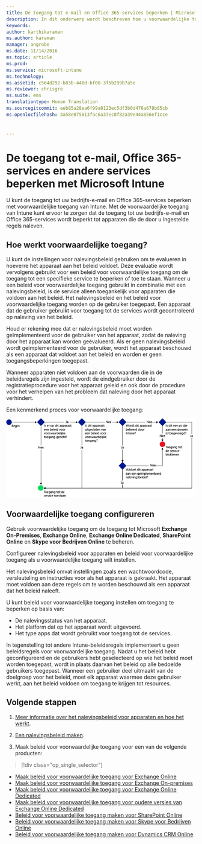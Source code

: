 ```yaml
---
title: De toegang tot e-mail en Office 365-services beperken | Microsoft Intune
description: In dit onderwerp wordt beschreven hoe u voorwaardelijke toegang gebruikt om alleen compatibele apparaten toegang te geven tot e-mail en bedrijfsgegevens op SharePoint Online en andere services.
keywords: 
author: karthikaraman
ms.author: karaman
manager: angrobe
ms.date: 11/14/2016
ms.topic: article
ms.prod: 
ms.service: microsoft-intune
ms.technology: 
ms.assetid: c564d292-b83b-440d-bf08-3f5b299b7a5e
ms.reviewer: chrisgre
ms.suite: ems
translationtype: Human Translation
ms.sourcegitcommit: eeb85a28ea6f99a0123ec5df3b0d476a678b85cb
ms.openlocfilehash: 3a58e075813fac6a37ec8f82a39e44a856ef1cce


---
```


# <a name="restrict-access-to-email-office-365-and-other-services-with-microsoft-intune"></a>De toegang tot e-mail, Office 365-services en andere services beperken met Microsoft Intune
U kunt de toegang tot uw bedrijfs-e-mail en Office 365-services beperken met voorwaardelijke toegang van Intune. Met de voorwaardelijke toegang van Intune kunt ervoor te zorgen dat de toegang tot uw bedrijfs-e-mail en Office 365-services wordt beperkt tot apparaten die de door u ingestelde regels naleven.
## <a name="how-does-conditional-access-work"></a>Hoe werkt voorwaardelijke toegang?
U kunt de instellingen voor nalevingsbeleid gebruiken om te evalueren in hoeverre het apparaat aan het beleid voldoet. Deze evaluatie wordt vervolgens gebruikt voor een beleid voor voorwaardelijke toegang om de toegang tot een specifieke service te beperken of toe te staan. Wanneer u een beleid voor voorwaardelijke toegang gebruikt in combinatie met een nalevingsbeleid, is de service alleen toegankelijk voor apparaten die voldoen aan het beleid. Het nalevingsbeleid en het beleid voor voorwaardelijke toegang worden op de gebruiker toegepast. Een apparaat dat de gebruiker gebruikt voor toegang tot de services wordt gecontroleerd op naleving van het beleid.

Houd er rekening mee dat er nalevingsbeleid moet worden geïmplementeerd voor de gebruiker van het apparaat, zodat de naleving door het apparaat kan worden geëvalueerd.
Als er geen nalevingsbeleid wordt geïmplementeerd voor de gebruiker, wordt het apparaat beschouwd als een apparaat dat voldoet aan het beleid en worden er geen toegangsbeperkingen toegepast.

Wanneer apparaten niet voldoen aan de voorwaarden die in de beleidsregels zijn ingesteld, wordt de eindgebruiker door de registratieprocedure voor het apparaat geleid en ook door de procedure voor het verhelpen van het probleem dat naleving door het apparaat verhindert.

Een kenmerkend proces voor voorwaardelijke toegang:

![Diagram met de beslissingspunten die worden gebruikt om te bepalen of een apparaat toegang tot een service krijgt of wordt geblokkeerd](../media/ConditionalAccess4.png)

## <a name="how-to-configure-conditional-access"></a>Voorwaardelijke toegang configureren
Gebruik voorwaardelijke toegang om de toegang tot Microsoft **Exchange On-Premises**, **Exchange Online**, **Exchange Online Dedicated**, **SharePoint Online** en **Skype voor Bedrijven Online** te beheren.

Configureer nalevingsbeleid voor apparaten en beleid voor voorwaardelijke toegang als u voorwaardelijke toegang wilt instellen.

Het nalevingsbeleid omvat instellingen zoals een wachtwoordcode, versleuteling en instructies voor als het apparaat is gekraakt. Het apparaat moet voldoen aan deze regels om te worden beschouwd als een apparaat dat het beleid naleeft.

U kunt beleid voor voorwaardelijke toegang instellen om toegang te beperken op basis van:
- De nalevingsstatus van het apparaat.
- Het platform dat op het apparaat wordt uitgevoerd.
- Het type apps dat wordt gebruikt voor toegang tot de services.

In tegenstelling tot andere Intune-beleidsregels implementeert u geen beleidsregels voor voorwaardelijke toegang. Nadat u het beleid hebt geconfigureerd en de gebruikers hebt geselecteerd op wie het beleid moet worden toegepast, wordt in plaats daarvan het beleid op alle bedoelde gebruikers toegepast. Wanneer een gebruiker deel uitmaakt van de doelgroep voor het beleid, moet elk apparaat waarmee deze gebruiker werkt, aan het beleid voldoen om toegang te krijgen tot resources.


## <a name="next-steps"></a>Volgende stappen
1. [Meer informatie over het nalevingsbeleid voor apparaten en hoe het werkt](introduction-to-device-compliance-policies-in-microsoft-intune.md).

2. [Een nalevingsbeleid maken](create-a-device-compliance-policy-in-microsoft-intune.md).

2.  Maak beleid voor voorwaardelijke toegang voor een van de volgende producten:
> [!div class="op_single_selector"]
  - [Maak beleid voor voorwaardelijke toegang voor Exchange Online](restrict-access-to-exchange-online-with-microsoft-intune.md)
  - [Maak beleid voor voorwaardelijke toegang voor Exchange On-premises](restrict-access-to-exchange-onpremises-with-microsoft-intune.md)
  - [Maak beleid voor voorwaardelijke toegang voor Exchange Online Dedicated](restrict-access-to-exchange-online-with-microsoft-intune.md)
  - [Maak beleid voor voorwaardelijke toegang voor oudere versies van Exchange Online Dedicated](restrict-access-to-exchange-onpremises-with-microsoft-intune.md)
  - [Beleid voor voorwaardelijke toegang maken voor SharePoint Online](restrict-access-to-sharepoint-online-with-microsoft-intune.md)
  - [Beleid voor voorwaardelijke toegang maken voor Skype voor Bedrijven Online](restrict-access-to-skype-for-business-online-with-microsoft-intune.md)
  - [Beleid voor voorwaardelijke toegang maken voor Dynamics CRM Online](restrict-access-to-dynamics-crm-online-with-microsoft-intune.md)



<!--HONumber=Nov16_HO4-->



